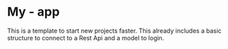 # My - app
This is a template to start new projects faster.
This already includes a basic structure to connect to a Rest Api and a model to login.

